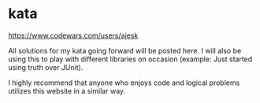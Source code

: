 # kata
https://www.codewars.com/users/ajesk

All solutions for my kata going forward will be posted here. I will also be using this to play with different libraries on occasion (example: Just started using truth over JUnit).

I highly recommend that anyone who enjoys code and logical problems utilizes this website in a similar way.
